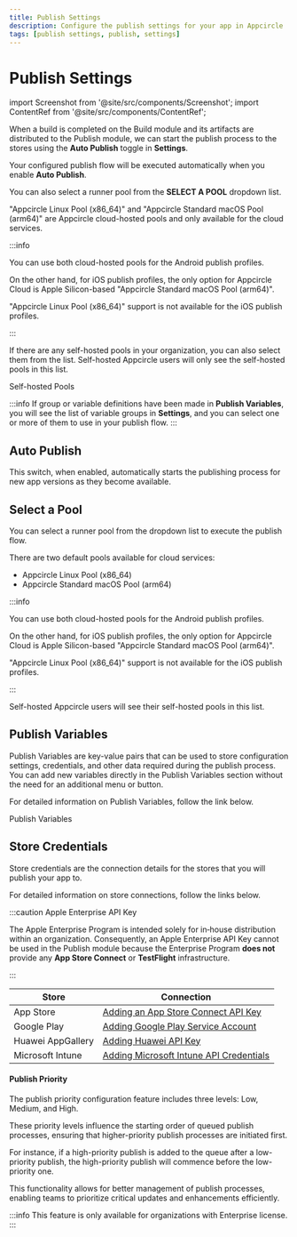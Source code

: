 ```yaml
---
title: Publish Settings
description: Configure the publish settings for your app in Appcircle
tags: [publish settings, publish, settings]
---
```


# Publish Settings

import Screenshot from '@site/src/components/Screenshot';
import ContentRef from '@site/src/components/ContentRef';

When a build is completed on the Build module and its artifacts are distributed to the Publish module, we can start the publish process to the stores using the **Auto Publish** toggle in **Settings**.

Your configured publish flow will be executed automatically when you enable **Auto Publish**.

You can also select a runner pool from the **SELECT A POOL** dropdown list.

<Screenshot url='https://cdn.appcircle.io/docs/assets/7140-30.png'/>

<Screenshot url='https://cdn.appcircle.io/docs/assets/7140-33.png'/>

"Appcircle Linux Pool (x86_64)" and "Appcircle Standard macOS Pool (arm64)" are Appcircle cloud-hosted pools and only available for the cloud services.

:::info

You can use both cloud-hosted pools for the Android publish profiles.

On the other hand, for iOS publish profiles, the only option for Appcircle Cloud is Apple Silicon-based "Appcircle Standard macOS Pool (arm64)".

"Appcircle Linux Pool (x86_64)" support is not available for the iOS publish profiles.

:::

If there are any self-hosted pools in your organization, you can also select them from the list. Self-hosted Appcircle users will only see the self-hosted pools in this list.

<ContentRef url="/self-hosted-appcircle/self-hosted-runner/configure-runner/manage-pools">
  Self-hosted Pools
</ContentRef>

:::info
If group or variable definitions have been made in **Publish Variables**, you will see the list of variable groups in **Settings**, and you can select one or more of them to use in your publish flow.
:::

## Auto Publish

This switch, when enabled, automatically starts the publishing process for new app versions as they become available.

## Select a Pool

You can select a runner pool from the dropdown list to execute the publish flow.

There are two default pools available for cloud services:

- Appcircle Linux Pool (x86_64)
- Appcircle Standard macOS Pool (arm64)

:::info

You can use both cloud-hosted pools for the Android publish profiles.

On the other hand, for iOS publish profiles, the only option for Appcircle Cloud is Apple Silicon-based "Appcircle Standard macOS Pool (arm64)".

"Appcircle Linux Pool (x86_64)" support is not available for the iOS publish profiles.

:::

Self-hosted Appcircle users will see their self-hosted pools in this list.

## Publish Variables

Publish Variables are key-value pairs that can be used to store configuration settings, credentials, and other data required during the publish process. You can add new variables directly in the Publish Variables section without the need for an additional menu or button.

For detailed information on Publish Variables, follow the link below.

<ContentRef url="/publish-module/publish-variables">
  Publish Variables
</ContentRef>

## Store Credentials

Store credentials are the connection details for the stores that you will publish your app to.

For detailed information on store connections, follow the links below.

:::caution Apple Enterprise API Key

The Apple Enterprise Program is intended solely for in‑house distribution within an organization. Consequently, an Apple Enterprise API Key cannot be used in the Publish module because the Enterprise Program **does not** provide any **App Store Connect** or **TestFlight** infrastructure.

:::

| Store             | Connection                                                                                                                  |
| ----------------- |-----------------------------------------------------------------------------------------------------------------------------|
| App Store         | [Adding an App Store Connect API Key](/account/my-organization/security/credentials/adding-an-app-store-connect-api-key.md) |
| Google Play       | [Adding Google Play Service Account](/account/my-organization/security/credentials/adding-google-play-service-account.md)   |
| Huawei AppGallery | [Adding Huawei API Key](/account/my-organization/security/credentials/adding-huawei-api-key)                                |
| Microsoft Intune  | [Adding Microsoft Intune API Credentials](/account/my-organization/security/credentials/adding-microsoft-intune-api-key)    |

#### Publish Priority

The publish priority configuration feature includes three levels: Low, Medium, and High.

These priority levels influence the starting order of queued publish processes, ensuring that higher-priority publish processes are initiated first.

For instance, if a high-priority publish is added to the queue after a low-priority publish, the high-priority publish will commence before the low-priority one.

This functionality allows for better management of publish processes, enabling teams to prioritize critical updates and enhancements efficiently.

<Screenshot url='https://cdn.appcircle.io/docs/assets/BE5053-priority1.png' alt="Publish Priority" />

<Screenshot url='https://cdn.appcircle.io/docs/assets/BE5053-priority2.png' alt="Publish Priority Selection" />

:::info
This feature is only available for organizations with Enterprise license.
:::